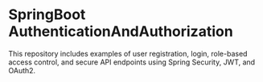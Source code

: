 # SpringBoot AuthenticationAndAuthorization
This repository includes examples of user registration, login, role-based access control, and secure API endpoints using Spring Security, JWT, and OAuth2.
